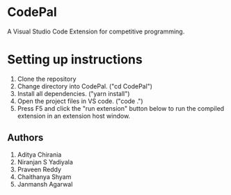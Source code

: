# CodePal
A Visual Studio Code Extension for competitive programming.

# Setting up instructions
1. Clone the repository 
2. Change directory into CodePal. ("cd CodePal")
3. Install all dependencies. ("yarn install") 
4. Open the project files in VS code. ("code .")
5. Press F5 and click the "run extension" button below to run the compiled extension in an extension host window.

## Authors
1. Aditya Chirania
2. Niranjan S Yadiyala
3. Praveen Reddy
4. Chaithanya Shyam
5. Janmansh Agarwal
